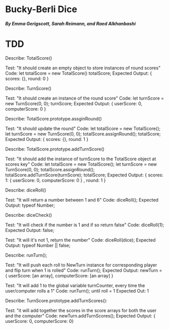 # Bucky-Berli Dice

#### _By Emma Gerigscott, Sarah Reimann, and Raed Alkhanbashi_

# TDD

Describe: TotalScore()

Test: "It should create an empty object to store instances of round scores"
Code: let totalScore = new TotalScore()
totalScore;
Expected Output: { scores: {}, round: 0 }

Describe: TurnScore()

Test: "It should create an instance of the round score"
Code: let turnScore = new TurnScore(0, 0);
turnScore;
Expected Output: { userScore: 0, computerScore: 0 }

Describe: TotalScore.prototype.assginRound()

Test: "It should update the round"
Code: let totalScore =  new TotalScore();
let turnScore = new TurnScore(0, 0);
totalScore.assignRound();
totalScore;
Expected Output: { scores: {}, round: 1 }

Describe: TotalScore.prototype.addTurnScore()

Test: "It should add the instance of turnScore to the TotalScore object at scores key"
Code:
let totalScore =  new TotalScore();
let turnScore = new TurnScore(0, 0);
totalScore.assignRound();
totalScore.addTurnScore(turnScore);
totalScore; 
Expected Output: { scores: 1: { userScore: 0, computerScore: 0 }
, round: 1 }

Describe: diceRoll()

Test: "It will return a number between 1 and 6"
Code: diceRoll();
Expected Output: typeof Number;

Describe: diceCheck()

Test: "It will check if the number is 1 and if so return false"
Code: diceRoll(1);
Expected Output: false;

Test: "It will it's not 1, return the number"
Code: diceRoll(dice);
Expected Output: typeof Number || false;

Describe: runTurn();

Test: "It will push each roll to NewTurn instance for corresponding player and flip turn when 1 is rolled"
Code: runTurn();
Expected Output: newTurn = { userScore: [an array], computerScore: [an array] }

Test: "It will add 1 to the global variable turnCounter, every time the user/computer rolls a 1"
Code: runTurn(); until roll = 1
Expected Out: 1

Describe: TurnScore.prototype.addTurnScores():

Test: "it will add together the scores in the score arrays for both the user and the computer"
Code: newTurn.addTurnScores();
Expected Output: { userScore: 0, computerScore: 0}


